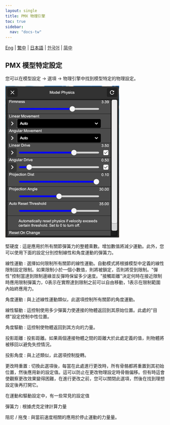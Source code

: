 ```yaml
---
layout: single
title: PMX 物理引擎
toc: true
sidebar:
  nav: "docs-tw"
---
```

[Eng](/dancexr/features/pmx_physics) | [繁中](/tw/dancexr/features/pmx_physics) | [日本語](/jp/dancexr/features/pmx_physics) | [한국어](/kr/dancexr/features/pmx_physics) | [简中](/zh/dancexr/features/pmx_physics)


## PMX 模型特定設定
您可以在模型設定 -> 選項 -> 物理引擎中找到模型特定的物理設定。

![模型物理引擎](/images/model-physics.png)

堅硬度
: 這是應用於所有關節彈簧力的整體乘數。增加數值將減少運動。此外，您可以使用下面的設定分別控制線性和角度運動的彈簧力。

線性運動
: 選擇如何限制所有關節的線性運動。自動模式將根據模型中定義的線性限制設定限制。如果限制小於一個小數值，則將被鎖定，否則將受到限制。"彈性"控制當達到限制邊緣並反彈時保留多少速度。"接觸距離"決定何時在接近限制時應用限制彈簧力，0表示在實際達到限制之前可以自由移動，1表示在限制範圍內始終應用力。

角度運動
: 與上述線性運動類似，此選項控制所有關節的角度運動。

線性驅動
: 這控制使用多少彈簧力使連接的物體返回到其原始位置。此處的"目標"設定控制中性位置。

角度驅動
: 這控制使物體返回到其方向的力量。

投影距離
: 投影距離。如果兩個連接物體之間的距離大於此處定義的值，則物體將被移回以避免失控情況。

投影角度
: 與上述類似，此選項控制旋轉。

更改時重置
: 切換此選項後，每當在此處進行更改時，所有骨骼都將重置到其初始位置，然後應用新的設定值。這可以防止在更改物理設定時骨骼偏移。但有時這會使觀察更改效果變得困難，在進行更改之前，您可以關閉此選項，然後在找到理想設定後再打開它。

在運動和驅動設定中，有一些常見的設定值

彈簧力
: 根據虎克定律計算力量

阻尼 / 拖曳
: 與當前速度相關的應用於停止運動的力量量。